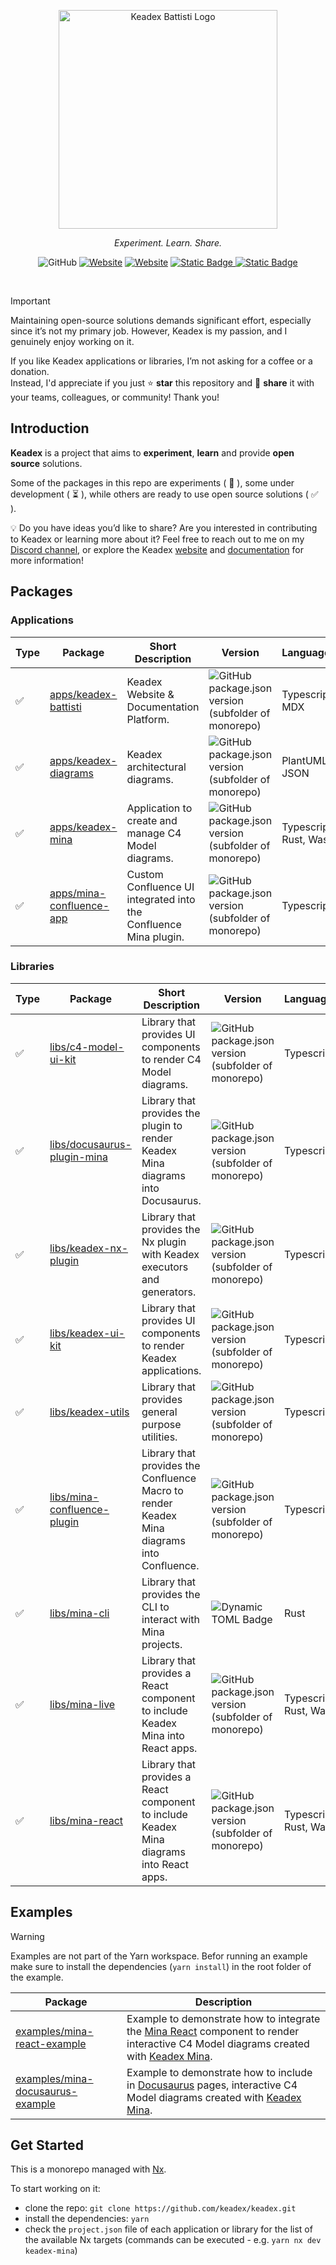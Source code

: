 <p align="center">
  <a href="https://keadex.dev" target="blank"><img src="./static//keadex-logo-black.png" width="350" alt="Keadex Battisti Logo" /></a>
</p>
<p align="center"><i>Experiment. Learn. Share.</i></p>

<div align="center">

![GitHub](https://img.shields.io/github/license/keadex/keadex)
[![Website](https://img.shields.io/website?url=https%3A%2F%2Fkeadex.dev&label=website&up_message=keadex.dev)](https://keadex.dev)
[![Website](https://img.shields.io/website?up_message=Keadex&up_color=5662F6&url=https%3A%2F%2Fdiscord.gg%2FutCqK9jzJW&label=Discord)](https://discord.gg/utCqK9jzJW)
[![Static Badge](https://img.shields.io/badge/Linkedin-0A66C2?logo=linkedin)
](https://www.linkedin.com/in/giacomosimmi/)
[![Static Badge](https://img.shields.io/badge/Spotify-1DD05D?logo=spotify&color=09451F)](http://open.spotify.com/user/jacksimmi)

</div>

<br>

> [!IMPORTANT]
> Maintaining open-source solutions demands significant effort, especially since it’s not my primary job. However, Keadex is my passion, and I genuinely enjoy working on it.
>
> If you like Keadex applications or libraries, I’m not asking for a coffee or a donation.</br>
> Instead, I'd appreciate if you just ⭐ **star** this repository and 📣 **share** it with your teams, colleagues, or community! Thank you!

## Introduction

**Keadex** is a project that aims to **experiment**, **learn** and provide **open source** solutions.

Some of the packages in this repo are experiments ( :microscope: ), some under development ( :hourglass_flowing_sand: ), while others are ready to use open source solutions ( :white_check_mark: ).

💡 Do you have ideas you’d like to share? Are you interested in contributing to Keadex or learning more about it?
Feel free to reach out to me on my [Discord channel](https://discord.gg/utCqK9jzJW), or explore the Keadex [website](https://keadex.dev) and [documentation](https://keadex.dev/docs) for more information!

## Packages

### Applications

| Type               | Package                                                                                         | Short Description                                                | Version                                                                                                                                                               | Language(s)            | Framework(s)                  |
| ------------------ | ----------------------------------------------------------------------------------------------- | ---------------------------------------------------------------- | --------------------------------------------------------------------------------------------------------------------------------------------------------------------- | ---------------------- | ----------------------------- |
| :white_check_mark: | [apps/keadex-battisti](https://github.com/keadex/keadex/tree/main/apps/keadex-battisti)         | Keadex Website & Documentation Platform.                         | ![GitHub package.json version (subfolder of monorepo)](https://img.shields.io/github/package-json/v/keadex/keadex?filename=apps%2Fkeadex-battisti%2Fpackage.json)     | Typescript, MDX        | Next.js, Nextra, Tailwing CSS |
| :white_check_mark: | [apps/keadex-diagrams](https://github.com/keadex/keadex/tree/main/apps/keadex-diagrams)         | Keadex architectural diagrams.                                   | ![GitHub package.json version (subfolder of monorepo)](https://img.shields.io/github/package-json/v/keadex/keadex?filename=apps%2Fkeadex-diagrams%2Fmina.json)        | PlantUML, JSON         | Keadex Mina                   |
| :white_check_mark: | [apps/keadex-mina](https://github.com/keadex/keadex/tree/main/apps/keadex-mina)                 | Application to create and manage C4 Model diagrams.              | ![GitHub package.json version (subfolder of monorepo)](https://img.shields.io/github/package-json/v/keadex/keadex?filename=apps%2Fkeadex-mina%2Fpackage.json)         | Typescript, Rust, Wasm | Tauri, React, Tailwind CSS    |
| :white_check_mark: | [apps/mina-confluence-app](https://github.com/keadex/keadex/tree/main/apps/mina-confluence-app) | Custom Confluence UI integrated into the Confluence Mina plugin. | ![GitHub package.json version (subfolder of monorepo)](https://img.shields.io/github/package-json/v/keadex/keadex?filename=apps%2Fmina-confluence-app%2Fpackage.json) | Typescript             | React, Atlassian Forge        |

### Libraries

| Type               | Package                                                                                               | Short Description                                                                          | Version                                                                                                                                                                                                                 | Language(s)            | Framework(s)        |
| ------------------ | ----------------------------------------------------------------------------------------------------- | ------------------------------------------------------------------------------------------ | ----------------------------------------------------------------------------------------------------------------------------------------------------------------------------------------------------------------------- | ---------------------- | ------------------- |
| :white_check_mark: | [libs/c4-model-ui-kit](https://github.com/keadex/keadex/tree/main/libs/c4-model-ui-kit)               | Library that provides UI components to render C4 Model diagrams.                           | ![GitHub package.json version (subfolder of monorepo)](https://img.shields.io/github/package-json/v/keadex/keadex?filename=libs%2Fc4-model-ui-kit%2Fpackage.json)                                                       | Typescript             | Fabric.js           |
| :white_check_mark: | [libs/docusaurus-plugin-mina](https://github.com/keadex/keadex/tree/main/libs/docusaurus-plugin-mina) | Library that provides the plugin to render Keadex Mina diagrams into Docusaurus.           | ![GitHub package.json version (subfolder of monorepo)](https://img.shields.io/github/package-json/v/keadex/keadex?filename=libs%2Fdocusaurus-plugin-mina%2Fpackage.json)                                                | Typescript             | React, Docusaurus   |
| :white_check_mark: | [libs/keadex-nx-plugin](https://github.com/keadex/keadex/tree/main/libs/keadex-nx-plugin)             | Library that provides the Nx plugin with Keadex executors and generators.                  | ![GitHub package.json version (subfolder of monorepo)](https://img.shields.io/github/package-json/v/keadex/keadex?filename=libs%2Fkeadex-nx-plugin%2Fpackage.json)                                                      | Typescript             | Nx                  |
| :white_check_mark: | [libs/keadex-ui-kit](https://github.com/keadex/keadex/tree/main/libs/keadex-ui-kit)                   | Library that provides UI components to render Keadex applications.                         | ![GitHub package.json version (subfolder of monorepo)](https://img.shields.io/github/package-json/v/keadex/keadex?filename=libs%2Fkeadex-ui-kit%2Fpackage.json)                                                         | Typescript             | React, Tailwind CSS |
| :white_check_mark: | [libs/keadex-utils](https://github.com/keadex/keadex/tree/main/libs/keadex-utils)                     | Library that provides general purpose utilities.                                           | ![GitHub package.json version (subfolder of monorepo)](https://img.shields.io/github/package-json/v/keadex/keadex?filename=libs%2Fkeadex-utils%2Fpackage.json)                                                          | Typescript             |                     |
| :white_check_mark: | [libs/mina-confluence-plugin](https://github.com/keadex/keadex/tree/main/libs/mina-confluence-plugin) | Library that provides the Confluence Macro to render Keadex Mina diagrams into Confluence. | ![GitHub package.json version (subfolder of monorepo)](https://img.shields.io/github/package-json/v/keadex/keadex?filename=libs%2Fmina-confluence-plugin%2Fpackage.json)                                                | Typescript             | Atlassian Forge     |
| :white_check_mark: | [libs/mina-cli](https://github.com/keadex/keadex/tree/main/libs/mina-cli)                             | Library that provides the CLI to interact with Mina projects.                              | ![Dynamic TOML Badge](https://img.shields.io/badge/dynamic/toml?url=https%3A%2F%2Fraw.githubusercontent.com%2Fkeadex%2Fkeadex%2Frefs%2Fheads%2Fmain%2Flibs%2Fmina-cli%2FCargo.toml&query=package.version&label=version) | Rust                   |                     |
| :white_check_mark: | [libs/mina-live](https://github.com/keadex/keadex/tree/main/libs/mina-live)                           | Library that provides a React component to include Keadex Mina into React apps.            | ![GitHub package.json version (subfolder of monorepo)](https://img.shields.io/github/package-json/v/keadex/keadex?filename=libs%2Fmina-live%2Fpackage.json)                                                             | Typescript, Rust, Wasm | React, Tailwind CSS |
| :white_check_mark: | [libs/mina-react](https://github.com/keadex/keadex/tree/main/libs/mina-react)                         | Library that provides a React component to include Keadex Mina diagrams into React apps.   | ![GitHub package.json version (subfolder of monorepo)](https://img.shields.io/github/package-json/v/keadex/keadex?filename=libs%2Fmina-react%2Fpackage.json)                                                            | Typescript, Rust, Wasm | React, Tailwind CSS |

## Examples

> [!WARNING]  
> Examples are not part of the Yarn workspace.
> Befor running an example make sure to install the dependencies (`yarn install`) in the root folder of the example.

| Package                                                                                                         | Description                                                                                                                                                                                                                                                     |
| --------------------------------------------------------------------------------------------------------------- | --------------------------------------------------------------------------------------------------------------------------------------------------------------------------------------------------------------------------------------------------------------- |
| [examples/mina-react-example](https://github.com/keadex/keadex/tree/main/examples/mina-react-example)           | Example to demonstrate how to integrate the [Mina React](https://github.com/keadex/keadex/tree/main/libs/mina-react) component to render interactive C4 Model diagrams created with [Keadex Mina](https://github.com/keadex/keadex/tree/main/apps/keadex-mina). |
| [examples/mina-docusaurus-example](https://github.com/keadex/keadex/tree/main/examples/mina-docusaurus-example) | Example to demonstrate how to include in [Docusaurus](https://docusaurus.io) pages, interactive C4 Model diagrams created with [Keadex Mina](https://github.com/keadex/keadex/tree/main/apps/keadex-mina).                                                      |

## Get Started

This is a monorepo managed with [Nx](https://nx.dev/).

To start working on it:

- clone the repo: `git clone https://github.com/keadex/keadex.git`
- install the dependencies: `yarn`
- check the `project.json` file of each application or library for the list of the available Nx targets (commands can be executed - e.g. `yarn nx dev keadex-mina`)
